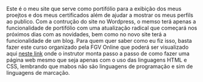 Este é o meu site que serve como portifólio para a exibição dos meus proejtos e dos meus certificados além de ajudar a mostrar os meus perfils ao publico.
Com a contrução do site no Wordpress, o memso terá apenas a funcionalidade de portifólio com uma atualização radical que começará nos próximos dias com as novidades, bem como no novo site terá a funcionalidade de um blog.
Para quem quer saber como eu fiz isso, basta fazer este curso organizado pela FGV Online que poderá ser visualizado aqui <a href="https://educacao-executiva.fgv.br/cursos/online/curta-media-duracao-online/desenvolvimento-de-sistemas-web-css-e-html"> neste link</a> onde o instrutor monta passo a passo de como fazer uma página web mesmo que seja apenas com o uso das linguagens HTML e CSS, lembrando que mabos não são linguagens de programação e sim de linguagens de marcação.
